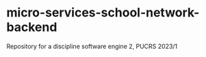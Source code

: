 # micro-services-school-network-backend
Repository for a discipline software engine 2, PUCRS 2023/1
